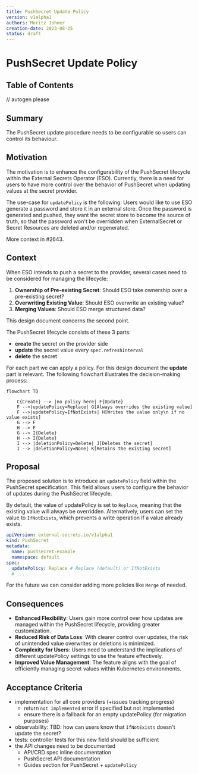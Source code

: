 ```yaml
---
title: PushSecret Update Policy
version: v1alpha1
authors: Moritz Johner
creation-date: 2023-08-25
status: draft
---
```

# PushSecret Update Policy

## Table of Contents

<!-- toc -->
// autogen please
<!-- /toc -->

## Summary

The PushSecret update procedure needs to be configurable so users can control its behaviour.

## Motivation

The motivation is to enhance the configurability of the PushSecret lifecycle within the External Secrets Operator (ESO).
Currently, there is a need for users to have more control over the behavior of PushSecret when updating values at the secret provider.

The use-case for `updatePolicy` is the following: Users would like to use ESO generate a password and store it in an external store. Once the password is generated and pushed, they want the secret store to become the source of truth, so that the password won't be overridden when ExternalSecret or Secret Resources are deleted and/or regenerated.

More context in #2643.

## Context

When ESO intends to push a secret to the provider, several cases need to be considered for managing the lifecycle:

1. **Ownership of Pre-existing Secret**: Should ESO take ownership over a pre-existing secret?
2. **Overwriting Existing Value**: Should ESO overwrite an existing value?
3. **Merging Values**: Should ESO merge structured data?

This design document concerns the second point.

The PushSecret lifecycle consists of these 3 parts:

* **create** the secret on the provider side
* **update** the secret value every `spec.refreshInterval`
* **delete** the secret

For each part we can apply a policy. For this design document the **update** part is relevant.
The following flowchart illustrates the decision-making process:

```mermaid
flowchart TD

    C{Create} --> |no policy here| F{Update}
    F -->|updatePolicy=Replace| G[Always overrides the existing value]
    F -->|updatePolicy=IfNotExists| H[Writes the value only\n if no value exists]
    G --> F
    H --> F
    G --> I{Delete}
    H --> I{Delete}
    I --> |deletionPolicy=Delete| J[Deletes the secret]
    I --> |deletionPolicy=None| K[Retains the existing secret]
```

## Proposal

The proposed solution is to introduce an `updatePolicy` field within the PushSecret specification. This field allows users to configure the behavior of updates during the PushSecret lifecycle.

By default, the value of updatePolicy is set to `Replace`, meaning that the existing value will always be overridden. Alternatively, users can set the value to `IfNotExists`, which prevents a write operation if a value already exists.

```yaml
apiVersion: external-secrets.io/v1alpha1
kind: PushSecret
metadata:
  name: pushsecret-example
  namespace: default
spec:
  updatePolicy: Replace # Replace (default) or IfNotExists
  # ...
```

For the future we can consider adding more policies like `Merge` of needed.

## Consequences

* **Enhanced Flexibility**: Users gain more control over how updates are managed within the PushSecret lifecycle, providing greater customization.
* **Reduced Risk of Data Loss**: With clearer control over updates, the risk of unintended value overwrites or deletions is minimized.
* **Complexity for Users**: Users need to understand the implications of different updatePolicy settings to use the feature effectively.
* **Improved Value Management**: The feature aligns with the goal of efficiently managing secret values within Kubernetes environments.

## Acceptance Criteria

* implementation for all core providers (+issues tracking progress)
    * return `not implemented` error if specified but not implemented
    * ensure there is a fallback for an empty updatePolicy (for migration purposes)
* observability: TBD: how can users know that `IfNotExists` doesn't update the secret?
* tests: controller tests for this new field should be sufficient
* the API changes need to be documented
    * API/CRD spec inline documentation
    * PushSecret API documentation
    * Guides section for PushSecret + `updatePolicy`


